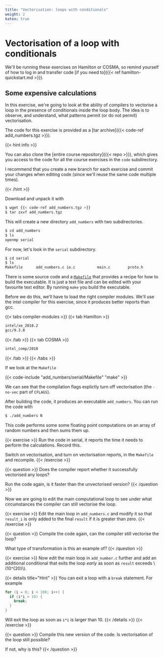 ```yaml
---
title: "Vectorisation: loops with conditionals"
weight: 2
katex: true
---
```


# Vectorisation of a loop with conditionals

We'll be running these exercises on Hamilton or COSMA, so remind
yourself of how to log in and transfer code [if you need to]({{< ref
hamilton-quickstart.md >}}).



## Some expensive calculations

In this exercise, we're going to look at the ability of compilers to
vectorise a loop in the presence of conditionals inside the loop body.
The idea is to observe, and understand, what patterns permit (or do
not permit) vectorisation.

The code for this exercise is provided as a [tar archive]({{< code-ref
add_numbers.tgz >}}).

{{< hint info >}}

You can also clone the [entire course repository]({{< repo >}}), which
gives you access to the code for all the course exercises in the `code`
subdirectory.

I recommend that you create a new branch for each exercise and commit
your changes when editing code (since we'll reuse the same code
multiple times).

{{< /hint >}}

Download and unpack it with

```sh
$ wget {{< code-ref add_numbers.tgz >}}
$ tar zxvf add_numbers.tgz
```

This will create a new directory `add_numbers` with two
subdirectories.

```sh
$ cd add_numbers
$ ls
openmp serial
```

For now, let's look in the `serial` subdirectory.

```sh
$ cd serial
$ ls
Makefile      add_numbers.c io.c          main.c        proto.h
```

There is some source code and a
[`Makefile`](https://www.gnu.org/software/make/) that provides a
recipe for how to build the executable. It is just a text file and can
be edited with your favourite text editor. By running `make` you build
the executable.

Before we do this, we'll have to load the right compiler modules.
We'll use the intel compiler for this exercise, since it produces
better reports than gcc.

{{< tabs compiler-modules >}}
{{< tab Hamilton >}}
```sh
intel/xe_2018.2
gcc/9.3.0
```
{{< /tab >}}
{{< tab COSMA >}}
```sh
intel_comp/2018
```
{{< /tab >}}
{{< /tabs >}}

If we look at the `Makefile`

{{< code-include "add_numbers/serial/Makefile" "make" >}}

We can see that the compilation flags explictly turn off vectorisation
(the `-no-vec` part of `CFLAGS`).

After building the code, it produces an executable `add_numbers`. You
can run the code with
```sh
$ ./add_numbers N
```

This code performs some some floating point computations on an array
of random numbers and then sums them up.

{{< exercise >}}
Run the code in serial, it reports the time it needs to perform the
calculations. Record this.

Switch on vectorisation, and turn on vectorisation reports, in the
`Makefile` and recompile.
{{< /exercise >}}

{{< question >}}
Does the compiler report whether it successfully vectorised any loops?

Run the code again, is it faster than the unvectorised version?
{{< /question >}}

Now we are going to edit the main computational loop to see under what
circumstances the compiler can still vectorise the loop.

{{< exercise >}}
Edit the main loop in `add_numbers.c` and modify it so that `result_i`
is only added to the final `result` if it is greater than zero.
{{< /exercise >}}

{{< question >}}
Compile the code again, can the compiler still vectorise the loop?

What type of transformation is this an example of?
{{< /question >}}

{{< exercise >}}
Now edit the main loop in `add_number.c` further and add an additional
conditional that exits the loop _early_ as soon as `result` exceeds
\\(10^{20}\\). 

{{< details title="Hint" >}}
You can exit a loop with a `break` statement. For example
```c
for (i = 0; i < 100; i++) {
  if (i*i > 10) {
    break;
  }
}
```
Will exit the loop as soon as `i*i` is larger than 10.
{{< /details >}}
{{< /exercise >}}

{{< question >}}
Compile this new version of the code. Is vectorisation of the loop
still possible?

If not, why is this?
{{< /question >}}
